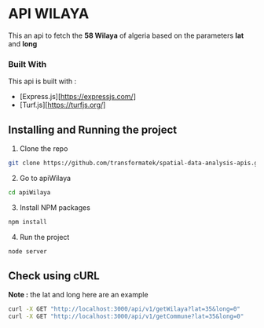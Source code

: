 # API WILAYA

This an api to fetch the **58 Wilaya** of algeria based on the parameters **lat** and **long**

### Built With

This api is built with :

* [Express.js][https://expressjs.com/]
* [Turf.js][https://turfjs.org/]

## Installing and Running the project

1. Clone the repo

```sh
git clone https://github.com/transformatek/spatial-data-analysis-apis.git
```
2. Go to apiWilaya

```bash
cd apiWilaya
```
3. Install NPM packages

```bash
npm install 
```
4. Run the project

```bash
node server
```

## Check using cURL

**Note :** the lat and long here are an example 

```bash
curl -X GET "http://localhost:3000/api/v1/getWilaya?lat=35&long=0"
curl -X GET "http://localhost:3000/api/v1/getCommune?lat=35&long=0"
```
